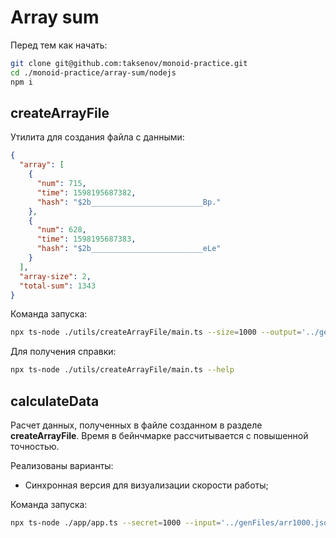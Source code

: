 # Array sum

Перед тем как начать:

```bash
git clone git@github.com:taksenov/monoid-practice.git
cd ./monoid-practice/array-sum/nodejs
npm i
```

## createArrayFile

Утилита для создания файла с данными:

```json
{
  "array": [
    {
      "num": 715,
      "time": 1598195687382,
      "hash": "$2b_________________________Bp."
    },
    {
      "num": 628,
      "time": 1598195687383,
      "hash": "$2b_________________________eLe"
    }
  ],
  "array-size": 2,
  "total-sum": 1343
}
```

Команда запуска:

```bash
npx ts-node ./utils/createArrayFile/main.ts --size=1000 --output='../genFiles/arr1000.json' --secret=Use_Your_SCRT_For_Encrypt
```

Для получения справки:

```bash
npx ts-node ./utils/createArrayFile/main.ts --help
```

## calculateData

Расчет данных, полученных в файле созданном в разделе **createArrayFile**. Время
в бейнчмарке рассчитывается с повышенной точностью.

Реализованы варианты:

- Синхронная версия для визуализации скорости работы;

Команда запуска:

```bash
npx ts-node ./app/app.ts --secret=1000 --input='../genFiles/arr1000.json' --secret=Use_Your_SCRT_For_Decrypt
```

